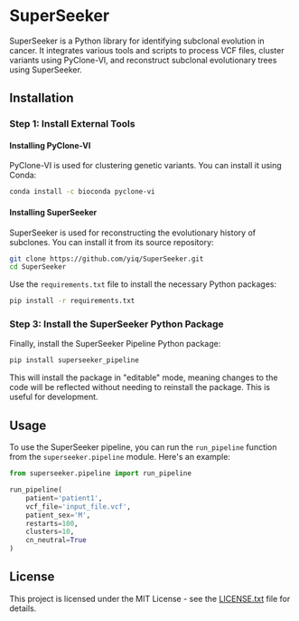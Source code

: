 
# SuperSeeker

SuperSeeker is a Python library for identifying subclonal evolution in cancer. It integrates various tools and scripts to process VCF files, cluster variants using PyClone-VI, and reconstruct subclonal evolutionary trees using SuperSeeker.

## Installation

### Step 1: Install External Tools

#### Installing PyClone-VI

PyClone-VI is used for clustering genetic variants. You can install it using Conda:

```bash
conda install -c bioconda pyclone-vi
```

#### Installing SuperSeeker

SuperSeeker is used for reconstructing the evolutionary history of subclones. You can install it from its source repository:

```bash
git clone https://github.com/yiq/SuperSeeker.git
cd SuperSeeker
```

Use the `requirements.txt` file to install the necessary Python packages:

```bash
pip install -r requirements.txt
```

### Step 3: Install the SuperSeeker Python Package

Finally, install the SuperSeeker Pipeline Python package:

```bash
pip install superseeker_pipeline
```

This will install the package in "editable" mode, meaning changes to the code will be reflected without needing to reinstall the package. This is useful for development.

## Usage

To use the SuperSeeker pipeline, you can run the `run_pipeline` function from the `superseeker.pipeline` module. Here's an example:

```python
from superseeker.pipeline import run_pipeline

run_pipeline(
    patient='patient1',
    vcf_file='input_file.vcf',
    patient_sex='M',
    restarts=100,
    clusters=10,
    cn_neutral=True
)
```

## License

This project is licensed under the MIT License - see the [LICENSE.txt](LICENSE.txt) file for details.
